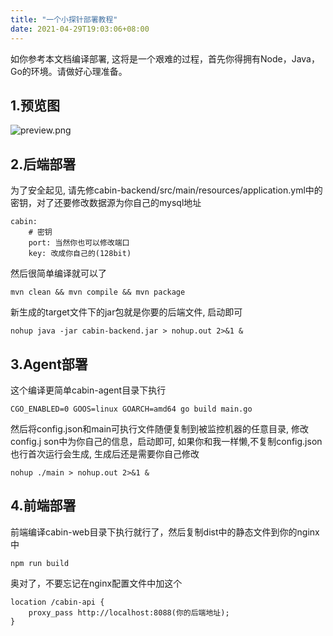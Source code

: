 ```yaml
---
title: "一个小探针部署教程"
date: 2021-04-29T19:03:06+08:00
---
```


如你参考本文档编译部署, 这将是一个艰难的过程，首先你得拥有Node，Java， Go的环境。请做好心理准备。

## 1.预览图

![preview.png](https://i.loli.net/2021/04/29/3iM18NoAswOrSGD.png)

## 2.后端部署

为了安全起见, 请先修cabin-backend/src/main/resources/application.yml中的密钥，对了还要修改数据源为你自己的mysql地址

```
cabin:
    # 密钥
    port: 当然你也可以修改端口
    key: 改成你自己的(128bit)
```

然后很简单编译就可以了

```shell
mvn clean && mvn compile && mvn package
```

新生成的target文件下的jar包就是你要的后端文件, 启动即可

```shell
nohup java -jar cabin-backend.jar > nohup.out 2>&1 &
```

## 3.Agent部署

这个编译更简单cabin-agent目录下执行

```shell
CGO_ENABLED=0 GOOS=linux GOARCH=amd64 go build main.go
```

然后将config.json和main可执行文件随便复制到被监控机器的任意目录, 修改config.j son中为你自己的信息，启动即可, 如果你和我一样懒,不复制config.json也行首次运行会生成, 生成后还是需要你自己修改

```shell
nohup ./main > nohup.out 2>&1 &
```

## 4.前端部署

前端编译cabin-web目录下执行就行了，然后复制dist中的静态文件到你的nginx中

```shell
npm run build
```

奥对了，不要忘记在nginx配置文件中加这个

```shell
location /cabin-api {
	proxy_pass http://localhost:8088(你的后端地址);
}
```





